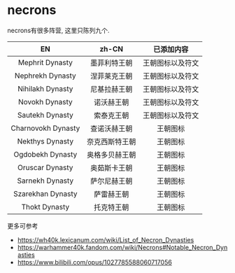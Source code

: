 # necrons

necrons有很多阵营, 这里只陈列九个.

|         EN         |    zh-CN     | 已添加内容 |
|:------------------:|:------------:|:---------:|
|  Mephrit Dynasty   | 墨菲利特王朝 | 王朝图标以及符文 |
|  Nephrekh Dynasty  | 涅菲莱克王朝 | 王朝图标以及符文 |
|  Nihilakh Dynasty  | 尼基拉赫王朝 | 王朝图标以及符文 |
|   Novokh Dynasty   |  诺沃赫王朝  | 王朝图标以及符文 |
|  Sautekh Dynasty   |  索泰克王朝  | 王朝图标以及符文 |
| Charnovokh Dynasty | 查诺沃赫王朝 | 王朝图标 |
| Nekthys Dynasty    |奈克西斯特王朝| 王朝图标 |
| Ogdobekh Dynasty   |奥格多贝赫王朝| 王朝图标 |
| Oruscar Dynasty    | 奥茹斯卡王朝 | 王朝图标 |
| Sarnekh Dynasty    | 萨尔尼赫王朝 | 王朝图标 |
| Szarekhan Dynasty  |  萨雷赫王朝  | 王朝图标 |
|   Thokt Dynasty    |  托克特王朝  | 王朝图标 |

更多可参考

+ <https://wh40k.lexicanum.com/wiki/List_of_Necron_Dynasties>
+ <https://warhammer40k.fandom.com/wiki/Necrons#Notable_Necron_Dynasties>
+ <https://www.bilibili.com/opus/1027785588060717056>
